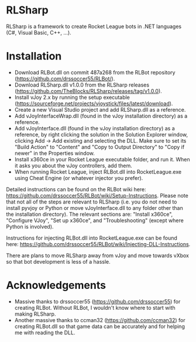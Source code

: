 # RLSharp
RLSharp is a framework to create Rocket League bots in .NET languages (C#, Visual Basic, C++, ...).

# Installation
* Download RLBot.dll on commit 487a268 from the RLBot repository (https://github.com/drssoccer55/RLBot/).
* Download RLSharp.dll v1.0.0 from the RLSharp releases (https://github.com/TheBlocks/RLSharp/releases/tag/v1.0.0).
* Install vJoy 2.x by running the setup executable (https://sourceforge.net/projects/vjoystick/files/latest/download).
* Create a new Visual Studio project and add RLSharp.dll as a reference.
* Add vJoyInterfaceWrap.dll (found in the vJoy installation directory) as a reference.
* Add vJoyInterface.dll (found in the vJoy installation directory) as a reference, by right clicking the solution in the Solution Explorer window, clicking Add -> Add existing and selecting the DLL. Make sure to set its "Build Action" to "Content" and "Copy to Output Directory" to "Copy if newer" in the Properties window.
* Install x360ce in your Rocket League executable folder, and run it. When it asks you about the vJoy controllers, add them.
* When running Rocket League, inject RLBot.dll into RocketLeague.exe using Cheat Engine (or whatever injector you prefer).

Detailed instructions can be found on the RLBot wiki here: https://github.com/drssoccer55/RLBot/wiki/Setup-Instructions. Please note that not all of the steps are relevant to RLSharp (i.e. you do not need to install pyvjoy or Python or move vJoyInterface.dll to any folder other than the installation directory). The relevant sections are: "Install x360ce", "Configure VJoy", "Set up x360ce", and "Troubleshooting" (except where Python is involved).

Instructions for injecting RLBot.dll into RocketLeague.exe can be found here: https://github.com/drssoccer55/RLBot/wiki/Injecting-DLL-Instructions.

There are plans to move RLSharp away from vJoy and move towards vXbox so that bot development is less of a hassle.

# Acknowledgements
* Massive thanks to drssoccer55 (https://github.com/drssoccer55) for creating RLBot. Without RLBot, I wouldn't know where to start with making RLSharp.
* Another massive thanks to ccman32 (https://github.com/ccman32) for creating RLBot.dll so that game data can be accurately and for helping me with reading the DLL.
